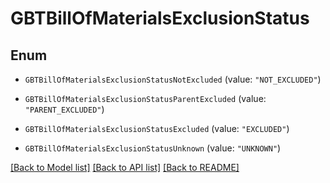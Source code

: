 # GBTBillOfMaterialsExclusionStatus

## Enum


* `GBTBillOfMaterialsExclusionStatusNotExcluded` (value: `"NOT_EXCLUDED"`)

* `GBTBillOfMaterialsExclusionStatusParentExcluded` (value: `"PARENT_EXCLUDED"`)

* `GBTBillOfMaterialsExclusionStatusExcluded` (value: `"EXCLUDED"`)

* `GBTBillOfMaterialsExclusionStatusUnknown` (value: `"UNKNOWN"`)


[[Back to Model list]](../README.md#documentation-for-models) [[Back to API list]](../README.md#documentation-for-api-endpoints) [[Back to README]](../README.md)


